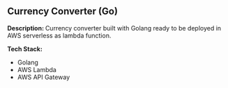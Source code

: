 ## Currency Converter (Go)

<b>Description: </b> Currency converter built with Golang ready to be deployed in AWS serverless as lambda function.

<b>Tech Stack:</b> 
<ul> <li> Golang </li>
<li> AWS Lambda</li>
<li>  AWS API Gateway </li> 
</ul>
